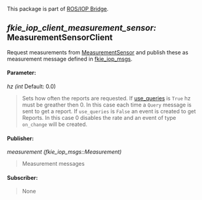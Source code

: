 This package is part of [ROS/IOP Bridge](https://github.com/fkie/iop_core/blob/master/README.md).


## _fkie_iop_client_measurement_sensor:_ MeasurementSensorClient

Request measurements from [MeasurementSensor](https://github.com/fkie/iop_sensing/blob/master/fkie_iop_measurement_sensor/README.md) and publish these as measurement message defined in [fkie_iop_msgs](https://github.com/fkie/iop_msgs/tree/master/fkie_iop_msgs).

#### Parameter:

_hz (int_ Default: 0.0)

> Sets how often the reports are requested. If [use_queries](https://github.com/fkie/iop_core/blob/master/fkie_iop_ocu_slavelib/README.md#parameter) is ```True``` hz must be greather then 0. In this case each time a ```Query``` message is sent to get a report. If ```use_queries``` is ```False``` an event is created to get Reports. In this case 0 disables the rate and an event of type ```on_change``` will be created.

#### Publisher:

_measurement (fkie_iop_msgs::Measurement)_

> Measurement messages

#### Subscriber:

> None
